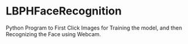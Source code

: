 # LBPHFaceRecognition
Python Program to First Click Images for Training the model, and then Recognizing the Face using Webcam.

